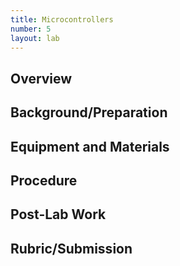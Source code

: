 ```yaml
---
title: Microcontrollers
number: 5
layout: lab
---
```


## Overview

## Background/Preparation

## Equipment and Materials

## Procedure

## Post-Lab Work

## Rubric/Submission
